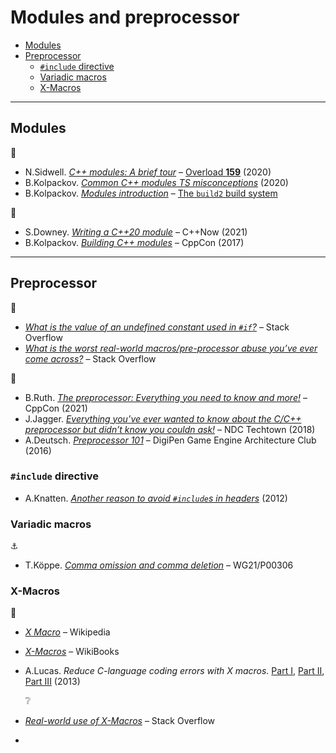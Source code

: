# Modules and preprocessor <!-- omit in toc -->

- [Modules](#modules)
- [Preprocessor](#preprocessor)
	- [`#include` directive](#include-directive)
	- [Variadic macros](#variadic-macros)
	- [X-Macros](#x-macros)

---

## Modules

:link:

- N.Sidwell. [*C++ modules: A brief tour*](https://accu.org/journals/overload/28/159/sidwell/) – [Overload **159**](https://accu.org/journals/overload/overload159) (2020)
- B.Kolpackov. [*Common C++ modules TS misconceptions*](https://build2.org/article/cxx-modules-misconceptions.xhtml) (2020)
- B.Kolpackov. [*Modules introduction*](https://build2.org/build2/doc/build2-build-system-manual.xhtml#cxx-modules) – [The `build2` build system](https://build2.org/build2/doc/build2-build-system-manual.xhtml#cxx-modules)

:movie_camera:

- S.Downey. [*Writing a C++20 module*](https://www.youtube.com/watch?v=AO4piAqV9mg) – C++Now (2021)
- B.Kolpackov. [*Building C++ modules*](https://www.youtube.com/watch?v=E8EbDcLQAoc) – CppCon (2017)

---

## Preprocessor

:link:

- [*What is the value of an undefined constant used in `#if`?*](https://stackoverflow.com/q/5085392) – Stack Overflow
- [*What is the worst real-world macros/pre-processor abuse you’ve ever come across?*](https://stackoverflow.com/q/652788/) – Stack Overflow

:movie_camera:

- B.Ruth. [*The preprocessor: Everything you need to know and more!*](https://www.youtube.com/watch?v=ElkTaRHZz18) – CppCon (2021)
- J.Jagger. [*Everything you’ve ever wanted to know about the C/C++ preprocessor but didn’t know you couldn ask!*](https://www.youtube.com/watch?v=OAuRkAAh6Hk) – NDC Techtown (2018)
- A.Deutsch. [*Preprocessor 101*](https://www.youtube.com/watch?v=qBJaM8ki7bM) – DigiPen Game Engine Architecture Club (2016)

### `#include` directive

- A.Knatten. [*Another reason to avoid `#include`s in headers*](https://blog.knatten.org/2012/11/09/another-reason-to-avoid-includes-in-headers/#comment-25982) (2012)

### Variadic macros

:anchor:

- T.K&ouml;ppe. [*Comma omission and comma deletion*](https://wg21.link/p0306) – WG21/P00306

### X-Macros

:link:

- [*X Macro*](https://en.wikipedia.org/wiki/X_Macro) – Wikipedia
- [*X-Macros*](https://en.wikibooks.org/wiki/C_Programming/Preprocessor_directives_and_macros#X-Macros) – WikiBooks
- A.Lucas. *Reduce C-language coding errors with X macros.* [Part I](https://www.embedded.com/reduce-c-language-coding-errors-with-x-macros-part-1/), [Part II](https://www.embedded.com/reduce-c-language-coding-errors-with-x-macros-part-2/), [Part III](https://www.embedded.com/reduce-c-language-coding-errors-with-x-macros-part-3/) (2013)
  
  :grey_question:

- [*Real-world use of X-Macros*](https://stackoverflow.com/q/6635851) – Stack Overflow
- 